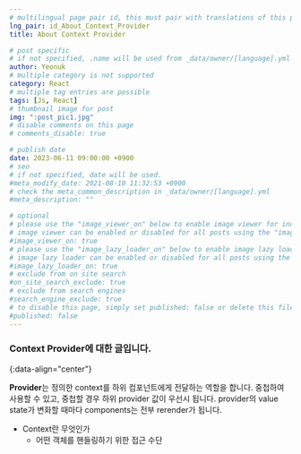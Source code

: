 ```yaml
---
# multilingual page pair id, this must pair with translations of this page. (This name must be unique)
lng_pair: id_About_Context_Provider
title: About Context Provider

# post specific
# if not specified, .name will be used from _data/owner/[language].yml
author: Yeonuk
# multiple category is not supported
category: React
# multiple tag entries are possible
tags: [Js, React]
# thumbnail image for post
img: ":post_pic1.jpg"
# disable comments on this page
# comments_disable: true

# publish date
date: 2023-06-11 09:00:00 +0900
# seo
# if not specified, date will be used.
#meta_modify_date: 2021-08-10 11:32:53 +0900
# check the meta_common_description in _data/owner/[language].yml
#meta_description: ""

# optional
# please use the "image_viewer_on" below to enable image viewer for individual pages or posts (_posts/ or [language]/_posts folders).
# image viewer can be enabled or disabled for all posts using the "image_viewer_posts: true" setting in _data/conf/main.yml.
#image_viewer_on: true
# please use the "image_lazy_loader_on" below to enable image lazy loader for individual pages or posts (_posts/ or [language]/_posts folders).
# image lazy loader can be enabled or disabled for all posts using the "image_lazy_loader_posts: true" setting in _data/conf/main.yml.
#image_lazy_loader_on: true
# exclude from on site search
#on_site_search_exclude: true
# exclude from search engines
#search_engine_exclude: true
# to disable this page, simply set published: false or delete this file
#published: false
---
```


<!-- outline-start -->

### Context Provider에 대한 글입니다.

{:data-align="center"}

<!-- outline-end -->

**Provider**는 정의한 context를 하위 컴포넌트에게 전달하는 역할을 합니다.
중첩하여 사용할 수 있고, 중첩할 경우 하위 provider 값이 우선시 됩니다.
provider의 value state가 변화할 때마다 components는 전부 rerender가 됩니다.

- Context란 무엇인가
  - 어떤 객체를 핸들링하기 위한 접근 수단
